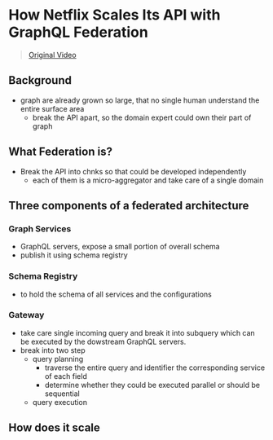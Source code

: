 # How Netflix Scales Its API with GraphQL Federation
> [Original Video](https://www.youtube.com/watch?v=QrEOvHdH2Cg)

## Background
- graph are already grown so large, that no single human understand the entire surface area
  - break the API apart, so the domain expert could own their part of graph

## What Federation is?
- Break the API into chnks so that could be developed independently
  - each of them is a micro-aggregator and take care of a single domain

## Three components of a federated architecture
### Graph Services
- GraphQL servers, expose a small portion of overall schema
- publish it using schema registry
### Schema Registry
- to hold the schema of all services and the configurations
### Gateway
- take care single incoming query and break it into subquery which can be executed by the dowstream GraphQL servers.
- break into two step
  - query planning
    - traverse the entire query and identifier the corresponding service of each field
    - determine whether they could be executed parallel or should be sequential
  - query execution


## How does it scale
